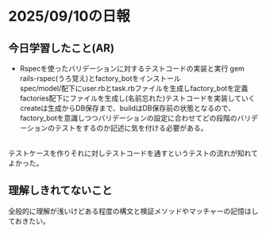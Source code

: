 # 2025/09/10の日報
## 今日学習したこと(AR)
* Rspecを使ったバリデーションに対するテストコードの実装と実行
gem rails-rspec(うろ覚え)とfactory_botをインストール<br>
spec/model/配下にuser.rbとtask.rbファイルを生成しfactory_botを定義<br>
factories配下にファイルを生成し(名前忘れた)テストコードを実装していく<br>
createは生成からDB保存まで、buildはDB保存前の状態となるので、factory_botを意識しつつバリデーションの設定に合わせてどの段階のバリデーションのテストをするのか記述に気を付ける必要がある。<br>
<br>
テストケースを作りそれに対しテストコードを通すというテストの流れが知れてよかった。

## 理解しきれてないこと
全般的に理解が浅いけどある程度の構文と検証メソッドやマッチャーの記憶はしておきたい。